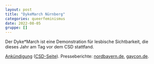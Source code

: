 ```yaml
---
layout: post
title: "DykeMarch Nürnberg"
categories: queerfeminismus
date: 2022-08-05
gruppe: []
---
```


Der Dyke\*March ist eine Demonstration für lesbische Sichtbarkeit, die dieses Jahr am Tag vor dem CSD stattfand.

[Ankündigung](https://dykemarchnuernberg.wordpress.com/2022/07/24/dykemarch-nurnberg-2022/) ([CSD-Seite](https://www.csd-nuernberg.de/event-details/dyke-march-nurnberg)).
Presseberichte: [nordbayern.de](https://www.nordbayern.de/region/nuernberg/dykemarch-in-nurnberg-frauen-demonstrieren-fur-mehr-lesbische-sichtbarkeit-1.11270470), [gaycon.de](https://www.gaycon.de/interviews/dykemarch/).
